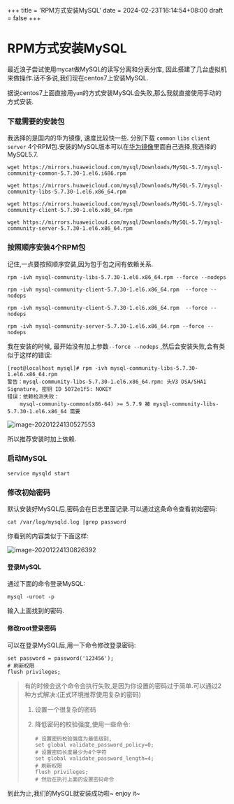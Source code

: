 +++
title = 'RPM方式安装MySQL'
date = 2024-02-23T16:14:54+08:00
draft = false
+++

# RPM方式安装MySQL

最近浪子尝试使用mycat做MySQL的读写分离和分表分库, 因此搭建了几台虚拟机来做操作.话不多说,我们现在centos7上安装MySQL.

据说centos7上面直接用`yum`的方式安装MySQL会失败,那么我就直接使用手动的方式安装.

### 下载需要的安装包

我选择的是国内的华为镜像, 速度比较快一些. 分别下载 `common` `libs` `client` `server` 4个RPM包.安装的MySQL版本可以在[华为镜像](https://mirrors.huaweicloud.com/mysql/Downloads/MySQL-5.7/ )里面自己选择,我选择的MySQL5.7.

```
wget https://mirrors.huaweicloud.com/mysql/Downloads/MySQL-5.7/mysql-community-common-5.7.30-1.el6.i686.rpm

wget https://mirrors.huaweicloud.com/mysql/Downloads/MySQL-5.7/mysql-community-libs-5.7.30-1.el6.x86_64.rpm

wget https://mirrors.huaweicloud.com/mysql/Downloads/MySQL-5.7/mysql-community-client-5.7.30-1.el6.x86_64.rpm

wget https://mirrors.huaweicloud.com/mysql/Downloads/MySQL-5.7/mysql-community-server-5.7.30-1.el6.x86_64.rpm
```



### 按照顺序安装4个RPM包

记住,一点要按照顺序安装,因为包于包之间有依赖关系.

```
rpm -ivh mysql-community-libs-5.7.30-1.el6.x86_64.rpm --force --nodeps

rpm -ivh mysql-community-client-5.7.30-1.el6.x86_64.rpm  --force --nodeps

rpm -ivh mysql-community-client-5.7.30-1.el6.x86_64.rpm  --force --nodeps

rpm -ivh mysql-community-server-5.7.30-1.el6.x86_64.rpm --force --nodeps
```

我在安装的时候, 最开始没有加上参数`--force --nodeps` ,然后会安装失败,会有类似于这样的错误:

```
[root@localhost mysql]# rpm -ivh mysql-community-libs-5.7.30-1.el6.x86_64.rpm
警告：mysql-community-libs-5.7.30-1.el6.x86_64.rpm: 头V3 DSA/SHA1 Signature, 密钥 ID 5072e1f5: NOKEY
错误：依赖检测失败：
	mysql-community-common(x86-64) >= 5.7.9 被 mysql-community-libs-5.7.30-1.el6.x86_64 需要
```

![image-20201224130527553](/Users/shadow/Pictures/typora/image-20201224130527553.png)

所以推荐安装时加上依赖.



### 启动MySQL

```
service mysqld start
```



### 修改初始密码

默认安装好MySQL后,密码会在日志里面记录.可以通过这条命令查看初始密码:

```
cat /var/log/mysqld.log |grep password
```

你看到的内容类似于下面这样:

![image-20201224130826392](/Users/shadow/Pictures/typora/image-20201224130826392.png)



#### 登录MySQL

通过下面的命令登录MySQL:

```
mysql -uroot -p 
```

输入上面找到的密码.



#### 修改root登录密码

可以在登录MySQL后,用一下命令修改登录密码:

```
set password = password('123456');
# 刷新权限
flush privileges;
```

> 有的时候会这个命令会执行失败,是因为你设置的密码过于简单.可以通过2种方式解决:(正式环境推荐使用复杂的密码)
>
> 1. 设置一个很复杂的密码
>
> 2. 降低密码的校验强度,使用一些命令:
>
>    ```
>    # 设置密码校验强度为最低级别,
>    set global validate_password_policy=0;
>    # 设置密码长度最少为4个字符
>    set global validate_password_length=4;
>    # 刷新权限
>    flush privileges;
>    # 然后在执行上面的设置密码命令
>    ```



到此为止,我们的MySQL就安装成功啦~ enjoy it~
